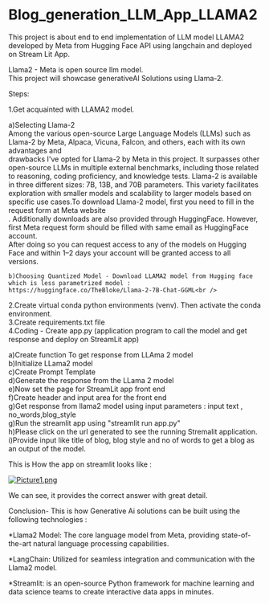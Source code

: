 # Blog_generation_LLM_App_LLAMA2
This project is about end to end implementation of LLM model LLAMA2 developed by Meta from Hugging Face API using langchain and deployed on Stream Lit App.<br />

Llama2 - Meta is open source llm model.<br />This project will showcase generativeAI Solutions using Llama-2.<br />

Steps:<br />

1.Get acquainted with LLAMA2 model.<br />

   a)Selecting Llama-2<br />
     Among the various open-source Large Language Models (LLMs) such as Llama-2 by Meta, Alpaca, Vicuna, Falcon, and others, each with its own advantages and<br /> 
     drawbacks I've opted for Llama-2 by Meta in this project. It surpasses other open-source LLMs in multiple external benchmarks, including those related to reasoning, 
     coding proficiency, and knowledge tests. Llama-2 is available in three different sizes: 7B, 13B, and 70B parameters. This variety facilitates exploration with smaller 
     models and scalability to larger models based on specific use cases.To download Llama-2 model, first you need to fill in the request form at Meta website<br />.
     Additionally downloads are also provided through HuggingFace. However, first Meta request form should be filled with same email as HuggingFace account.<br /> 
     After doing so you can request access to any of the models on Hugging Face and within 1–2 days your account will be granted access to all versions.
     
    b)Choosing Quantized Model - Download LLAMA2 model from Hugging face which is less parametrized model : https://huggingface.co/TheBloke/Llama-2-7B-Chat-GGML<br />
    
2.Create virtual conda python environments (venv). Then activate the conda environment.<br />
3.Create requirements.txt file<br /> 
4.Coding - Create app.py (application program to call the model and get response and deploy on StreamLit app)<br />

  a)Create function To get response from LLAma 2 model<br />
  b)Initialize LLama2 model<br />
  c)Create Prompt Template<br />
  d)Generate the response from the LLama 2 model<br />
  e)Now set the page for StreamLit app front end<br /> 
  f)Create header and input area for the front end<br />
  g)Get response from llama2 model using  input parameters : input text , no_words,blog_style<br />
  g)Run the streamlit app using "streamlit run app.py"<br />
  h)Please click on the url generated to see the running Stremalit application.<br />
  i)Provide input like title of blog, blog style and no of words to get a blog as an output of the model.<br />

This is How the app on streamlit looks like :<br /> 

[![Picture1.png](https://i.postimg.cc/htQCN8Qy/Picture1.png)](https://postimg.cc/75DM22V0)

We can see, it provides the correct answer with great detail.<br />

Conclusion-
This is how Generative Ai solutions can be built using the following technologies :<br />

  *Llama2 Model: The core language model from Meta, providing state-of-the-art natural language processing capabilities.<br />

  *LangChain: Utilized for seamless integration and communication with the Llama2 model.<br />

  *Streamlit: is an open-source Python framework for machine learning and data science teams to create interactive data apps in minutes.<br />



